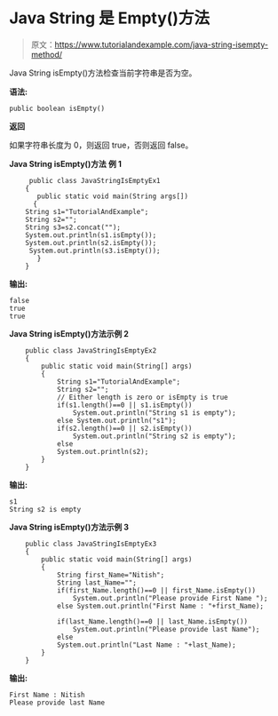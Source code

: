 # Java String 是 Empty()方法

> 原文：<https://www.tutorialandexample.com/java-string-isempty-method/>

Java String isEmpty()方法检查当前字符串是否为空。

**语法:**

```
public boolean isEmpty()
```

**返回**

如果字符串长度为 0，则返回 true，否则返回 false。

**Java String isEmpty()方法** **例 1**

```
     public class JavaStringIsEmptyEx1
    { 
       public static void main(String args[])
      { 
    String s1="TutorialAndExample"; 
    String s2="";
    String s3=s2.concat("");
    System.out.println(s1.isEmpty()); 
    System.out.println(s2.isEmpty()); 
     System.out.println(s3.isEmpty()); 
       }
    }
```

**输出:**

```
false
true
true
```

**Java String isEmpty()方法示例 2**

```
    public class JavaStringIsEmptyEx2
    { 
        public static void main(String[] args)
        { 
            String s1="TutorialAndExample"; 
            String s2="";          
            // Either length is zero or isEmpty is true 
            if(s1.length()==0 || s1.isEmpty()) 
                System.out.println("String s1 is empty"); 
            else System.out.println("s1");       
            if(s2.length()==0 || s2.isEmpty()) 
                System.out.println("String s2 is empty"); 
            else
            System.out.println(s2); 
        } 
    }
```

**输出:**

```
s1
String s2 is empty
```

**Java String isEmpty()方法示例 3**

```
    public class JavaStringIsEmptyEx3
    { 
        public static void main(String[] args)
        { 
            String first_Name="Nitish"; 
            String last_Name="";                       
            if(first_Name.length()==0 || first_Name.isEmpty()) 
                System.out.println("Please provide First Name "); 
            else System.out.println("First Name : "+first_Name);       
            if(last_Name.length()==0 || last_Name.isEmpty()) 
                System.out.println("Please provide last Name"); 
            else
            System.out.println("Last Name : "+last_Name); 
        } 
    }
```

**输出:**

```
First Name : Nitish
Please provide last Name
```